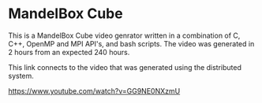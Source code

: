 MandelBox Cube
==============

This is a MandelBox Cube video genrator written in a combination of C, C++, OpenMP and MPI API's, and bash scripts. The video was generated in 2 hours from an expected 240 hours.

This link connects to the video that was generated using the distributed system.

https://www.youtube.com/watch?v=GG9NE0NXzmU
